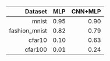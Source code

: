 

|      Dataset           |         MLP             | CNN+MLP  |
| ---------------:       |:-------------:          | -----:   |
|     mnist              |         0.95            |  0.90    |
|   fashion_mnist        |         0.82            |  0.79    |
|     cfar10             |         0.10            |  0.63    |
|    cfar100             |         0.01            |  0.24    |



